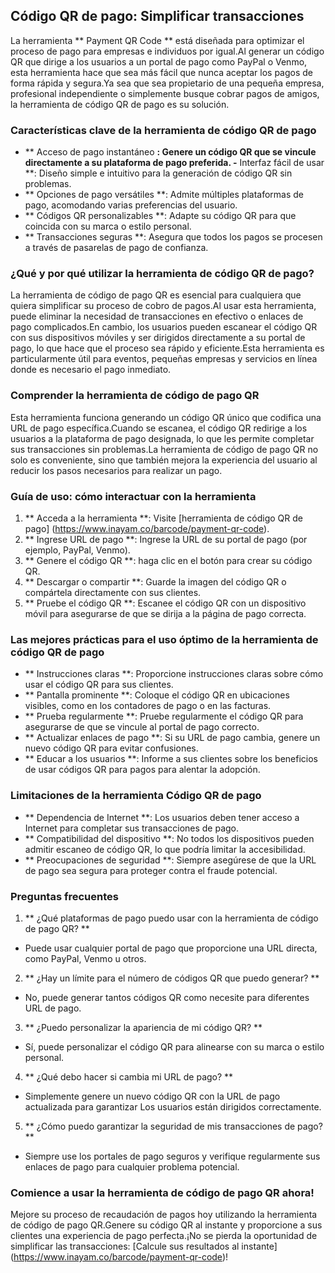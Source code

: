 ## Código QR de pago: Simplificar transacciones

La herramienta ** Payment QR Code ** está diseñada para optimizar el proceso de pago para empresas e individuos por igual.Al generar un código QR que dirige a los usuarios a un portal de pago como PayPal o Venmo, esta herramienta hace que sea más fácil que nunca aceptar los pagos de forma rápida y segura.Ya sea que sea propietario de una pequeña empresa, profesional independiente o simplemente busque cobrar pagos de amigos, la herramienta de código QR de pago es su solución.

### Características clave de la herramienta de código QR de pago

- ** Acceso de pago instantáneo **: Genere un código QR que se vincule directamente a su plataforma de pago preferida.
-** Interfaz fácil de usar **: Diseño simple e intuitivo para la generación de código QR sin problemas.
- ** Opciones de pago versátiles **: Admite múltiples plataformas de pago, acomodando varias preferencias del usuario.
- ** Códigos QR personalizables **: Adapte su código QR para que coincida con su marca o estilo personal.
- ** Transacciones seguras **: Asegura que todos los pagos se procesen a través de pasarelas de pago de confianza.

### ¿Qué y por qué utilizar la herramienta de código QR de pago?

La herramienta de código de pago QR es esencial para cualquiera que quiera simplificar su proceso de cobro de pagos.Al usar esta herramienta, puede eliminar la necesidad de transacciones en efectivo o enlaces de pago complicados.En cambio, los usuarios pueden escanear el código QR con sus dispositivos móviles y ser dirigidos directamente a su portal de pago, lo que hace que el proceso sea rápido y eficiente.Esta herramienta es particularmente útil para eventos, pequeñas empresas y servicios en línea donde es necesario el pago inmediato.

### Comprender la herramienta de código de pago QR

Esta herramienta funciona generando un código QR único que codifica una URL de pago específica.Cuando se escanea, el código QR redirige a los usuarios a la plataforma de pago designada, lo que les permite completar sus transacciones sin problemas.La herramienta de código de pago QR no solo es conveniente, sino que también mejora la experiencia del usuario al reducir los pasos necesarios para realizar un pago.

### Guía de uso: cómo interactuar con la herramienta

1. ** Acceda a la herramienta **: Visite [herramienta de código QR de pago] (https://www.inayam.co/barcode/payment-qr-code).
2. ** Ingrese URL de pago **: Ingrese la URL de su portal de pago (por ejemplo, PayPal, Venmo).
3. ** Genere el código QR **: haga clic en el botón para crear su código QR.
4. ** Descargar o compartir **: Guarde la imagen del código QR o compártela directamente con sus clientes.
5. ** Pruebe el código QR **: Escanee el código QR con un dispositivo móvil para asegurarse de que se dirija a la página de pago correcta.

### Las mejores prácticas para el uso óptimo de la herramienta de código QR de pago

- ** Instrucciones claras **: Proporcione instrucciones claras sobre cómo usar el código QR para sus clientes.
- ** Pantalla prominente **: Coloque el código QR en ubicaciones visibles, como en los contadores de pago o en las facturas.
- ** Prueba regularmente **: Pruebe regularmente el código QR para asegurarse de que se vincule al portal de pago correcto.
- ** Actualizar enlaces de pago **: Si su URL de pago cambia, genere un nuevo código QR para evitar confusiones.
- ** Educar a los usuarios **: Informe a sus clientes sobre los beneficios de usar códigos QR para pagos para alentar la adopción.

### Limitaciones de la herramienta Código QR de pago

- ** Dependencia de Internet **: Los usuarios deben tener acceso a Internet para completar sus transacciones de pago.
- ** Compatibilidad del dispositivo **: No todos los dispositivos pueden admitir escaneo de código QR, lo que podría limitar la accesibilidad.
- ** Preocupaciones de seguridad **: Siempre asegúrese de que la URL de pago sea segura para proteger contra el fraude potencial.

### Preguntas frecuentes

1. ** ¿Qué plataformas de pago puedo usar con la herramienta de código de pago QR? **
- Puede usar cualquier portal de pago que proporcione una URL directa, como PayPal, Venmo u otros.

2. ** ¿Hay un límite para el número de códigos QR que puedo generar? **
- No, puede generar tantos códigos QR como necesite para diferentes URL de pago.

3. ** ¿Puedo personalizar la apariencia de mi código QR? **
- Sí, puede personalizar el código QR para alinearse con su marca o estilo personal.

4. ** ¿Qué debo hacer si cambia mi URL de pago? **
- Simplemente genere un nuevo código QR con la URL de pago actualizada para garantizar Los usuarios están dirigidos correctamente.

5. ** ¿Cómo puedo garantizar la seguridad de mis transacciones de pago? **
- Siempre use los portales de pago seguros y verifique regularmente sus enlaces de pago para cualquier problema potencial.

### Comience a usar la herramienta de código de pago QR ahora!

Mejore su proceso de recaudación de pagos hoy utilizando la herramienta de código de pago QR.Genere su código QR al instante y proporcione a sus clientes una experiencia de pago perfecta.¡No se pierda la oportunidad de simplificar las transacciones: [Calcule sus resultados al instante] (https://www.inayam.co/barcode/payment-qr-code)!